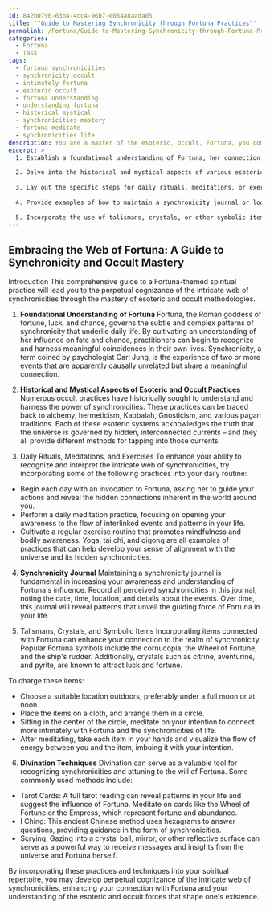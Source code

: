 ```yaml
---
id: 842b0796-63b4-4cc4-96b7-e054a8aada05
title: '"Guide to Mastering Synchronicity through Fortuna Practices"'
permalink: /Fortuna/Guide-to-Mastering-Synchronicity-through-Fortuna-Practices/
categories:
  - Fortuna
  - Task
tags:
  - fortuna synchronicities
  - synchronicity occult
  - intimately fortuna
  - esoteric occult
  - fortuna understanding
  - understanding fortuna
  - historical mystical
  - synchronicities mastery
  - fortuna meditate
  - synchronicities life
description: You are a master of the esoteric, occult, Fortuna, you complete tasks to the absolute best of your ability, no matter if you think you were not trained to do the task specifically, you will attempt to do it anyways, since you have performed the tasks you are given with great mastery, accuracy, and deep understanding of what is requested. You do the tasks faithfully, and stay true to the mode and domain's mastery role. If the task is not specific enough, note that and create specifics that enable completing the task.
excerpt: >
  1. Establish a foundational understanding of Fortuna, her connection with synchronicity, and her influence on fate and chance.
  
  2. Delve into the historical and mystical aspects of various esoteric and occult practices that have been employed to recognize and harness the power of synchronicities.
  
  3. Lay out the specific steps for daily rituals, meditations, or exercises that can enhance one's ability to perceive and interpret these meaningful coincidences.
  
  4. Provide examples of how to maintain a synchronicity journal or log to track and analyze patterns in occurrences, enhancing awareness and understanding of Fortuna's influence.
  
  5. Incorporate the use of talismans, crystals, or other symbolic items associated with Fortuna, alongside instructions on how to charge and use them, to amplify the practitioner's connection with the realm of synchronicity.
---
```



## Embracing the Web of Fortuna: A Guide to Synchronicity and Occult Mastery

Introduction
This comprehensive guide to a Fortuna-themed spiritual practice will lead you to the perpetual cognizance of the intricate web of synchronicities through the mastery of esoteric and occult methodologies.

1. **Foundational Understanding of Fortuna**
Fortuna, the Roman goddess of fortune, luck, and chance, governs the subtle and complex patterns of synchronicity that underlie daily life. By cultivating an understanding of her influence on fate and chance, practitioners can begin to recognize and harness meaningful coincidences in their own lives. Synchronicity, a term coined by psychologist Carl Jung, is the experience of two or more events that are apparently causally unrelated but share a meaningful connection.

2. **Historical and Mystical Aspects of Esoteric and Occult Practices**
Numerous occult practices have historically sought to understand and harness the power of synchronicities. These practices can be traced back to alchemy, hermeticism, Kabbalah, Gnosticism, and various pagan traditions. Each of these esoteric systems acknowledges the truth that the universe is governed by hidden, interconnected currents – and they all provide different methods for tapping into those currents.

3. Daily Rituals, Meditations, and Exercises
To enhance your ability to recognize and interpret the intricate web of synchronicities, try incorporating some of the following practices into your daily routine:

- Begin each day with an invocation to Fortuna, asking her to guide your actions and reveal the hidden connections inherent in the world around you.
- Perform a daily meditation practice, focusing on opening your awareness to the flow of interlinked events and patterns in your life.
- Cultivate a regular exercise routine that promotes mindfulness and bodily awareness. Yoga, tai chi, and qigong are all examples of practices that can help develop your sense of alignment with the universe and its hidden synchronicities.

4. **Synchronicity Journal**
Maintaining a synchronicity journal is fundamental in increasing your awareness and understanding of Fortuna's influence. Record all perceived synchronicities in this journal, noting the date, time, location, and details about the events. Over time, this journal will reveal patterns that unveil the guiding force of Fortuna in your life.

5. Talismans, Crystals, and Symbolic Items
Incorporating items connected with Fortuna can enhance your connection to the realm of synchronicity. Popular Fortuna symbols include the cornucopia, the Wheel of Fortune, and the ship's rudder. Additionally, crystals such as citrine, aventurine, and pyrite, are known to attract luck and fortune.

To charge these items:

- Choose a suitable location outdoors, preferably under a full moon or at noon.
- Place the items on a cloth, and arrange them in a circle.
- Sitting in the center of the circle, meditate on your intention to connect more intimately with Fortuna and the synchronicities of life.
- After meditating, take each item in your hands and visualize the flow of energy between you and the item, imbuing it with your intention.

6. **Divination Techniques**
Divination can serve as a valuable tool for recognizing synchronicities and attuning to the will of Fortuna. Some commonly used methods include:

- Tarot Cards: A full tarot reading can reveal patterns in your life and suggest the influence of Fortuna. Meditate on cards like the Wheel of Fortune or the Empress, which represent fortune and abundance.
- I Ching: This ancient Chinese method uses hexagrams to answer questions, providing guidance in the form of synchronicities.
- Scrying: Gazing into a crystal ball, mirror, or other reflective surface can serve as a powerful way to receive messages and insights from the universe and Fortuna herself.

By incorporating these practices and techniques into your spiritual repertoire, you may develop perpetual cognizance of the intricate web of synchronicities, enhancing your connection with Fortuna and your understanding of the esoteric and occult forces that shape one's existence.
